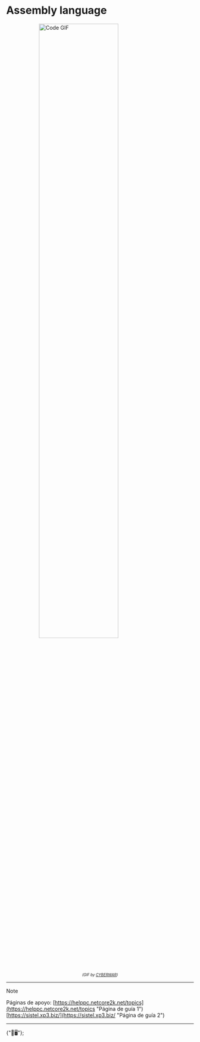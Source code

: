 # Assembly language

<img src="https://media2.giphy.com/media/v1.Y2lkPTc5MGI3NjExNnByNmo1OXBrdGF6cm45OHlqbXBhdGZtdmVrb28zMml6dHE2M2phciZlcD12MV9pbnRlcm5hbF9naWZfYnlfaWQmY3Q9Zw/xT5LMIciqRn5imbF7y/giphy.gif" alt="Code GIF" style="width: 65%;display:block;margin:auto;">
<p id="img-caption" style="font-size: 10px;font-style: italic;text-align: center;">(GIF by <a href="https://giphy.com/cyberwar">CYBERWAR</a>)</p>

---

> [!NOTE]
> Páginas de apoyo:
> [https://helppc.netcore2k.net/topics](https://helppc.netcore2k.net/topics "Página de guía 1")
> [https://sistel.xp3.biz/](https://sistel.xp3.biz/ "Página de guía 2")

<!-- --- 

> [!NOTE]
> Nota especial para GitHub + Markdown.

> [!TIP]
> Nota especial para GitHub + Markdown.

> [!IMPORTANT]
> Nota especial para GitHub + Markdown.

> [!WARNING]
> Nota especial para GitHub + Markdown.

> [!CAUTION]
> Nota especial para GitHub + Markdown. -->

---

{"🌿🖥️"};
